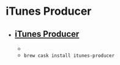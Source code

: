# iTunes Producer
- [iTunes Producer](https://itunesconnect.apple.com/WebObjects/iTunesConnect.woa/ra/ng/resources_page)
  - 
  - 
  - `brew cask install itunes-producer`
